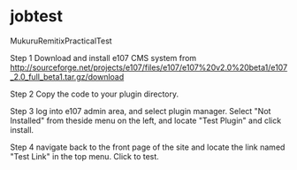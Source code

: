 # jobtest
MukuruRemitixPracticalTest

Step 1
Download and install e107 CMS system from http://sourceforge.net/projects/e107/files/e107/e107%20v2.0%20beta1/e107_2.0_full_beta1.tar.gz/download

Step 2
Copy the code to your plugin directory.

Step 3
log into e107 admin area, and select plugin manager.
Select "Not Installed" from theside menu on the left, and locate "Test Plugin" and click install.

Step 4
navigate back to the front page of the site and locate the link named "Test Link" in the top menu. Click to test.
